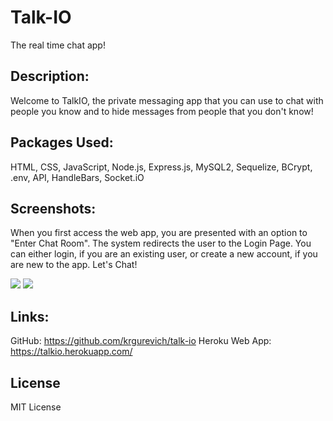 # Talk-IO
The real time chat app!

## Description:

Welcome to TalkIO, the private messaging app that you can use to chat with people you know and to hide messages from people that you don't know!

## Packages Used:

HTML, CSS, JavaScript, Node.js, Express.js, MySQL2, Sequelize, BCrypt, .env, API, HandleBars, Socket.iO 

## Screenshots:

When you first access the web app, you are presented with an option to "Enter Chat Room". The system redirects the user to the Login Page.  You can either login, if you are an existing user, or create a new account, if you are new to the app. Let's Chat!

![](./Public/images/letschat.png)
![](./Public/images/room1.png)

## Links:
GitHub: https://github.com/krgurevich/talk-io
Heroku Web App: https://talkio.herokuapp.com/

## License
MIT License